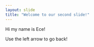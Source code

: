 ```yaml
---
layout: slide
title: "Welcome to our second slide!"
---
```

Hi my name is Ece!

Use the left arrow to go back!
